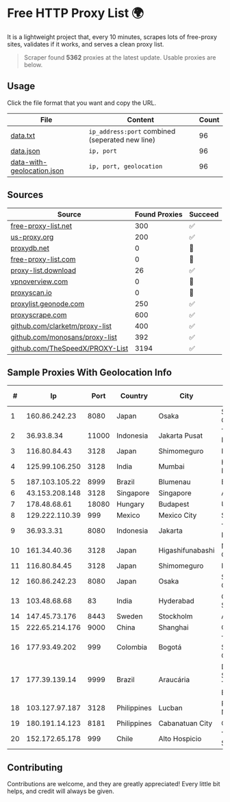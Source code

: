
# Free HTTP Proxy List 🌍

It is a lightweight project that, every 10 minutes, scrapes lots of free-proxy sites, validates if it works, and serves a clean proxy list.


> Scraper found **5362** proxies at the latest update. Usable proxies are below.

## Usage

Click the file format that you want and copy the URL.


|File|Content|Count|
|----|-------|-----|
|[data.txt](https://raw.githubusercontent.com/themiralay/Proxy-List-World/master/data.txt)|`ip_address:port` combined (seperated new line)|96|
|[data.json](https://raw.githubusercontent.com/themiralay/Proxy-List-World/master/data.json)|`ip, port`|96|
|[data-with-geolocation.json](https://raw.githubusercontent.com/themiralay/Proxy-List-World/master/data-with-geolocation.json)|`ip, port, geolocation`|96|

## Sources

|Source|Found Proxies|Succeed|
|------|-------------|-------|
|[free-proxy-list.net](https://free-proxy-list.net)|300|✅|
|[us-proxy.org](https://www.us-proxy.org)|200|✅|
|[proxydb.net](http://proxydb.net)|0|🚫|
|[free-proxy-list.com](https://free-proxy-list.com/?page=&port=&type%5B%5D=http&type%5B%5D=https&up_time=0&search=Search)|0|🚫|
|[proxy-list.download](https://www.proxy-list.download/HTTP)|26|✅|
|[vpnoverview.com](https://vpnoverview.com/privacy/anonymous-browsing/free-proxy-servers)|0|🚫|
|[proxyscan.io](https://www.proxyscan.io)|0|🚫|
|[proxylist.geonode.com](https://proxylist.geonode.com/api/proxy-list?limit=300&page=1&sort_by=lastChecked&sort_type=desc&protocols=http,https)|250|✅|
|[proxyscrape.com](https://api.proxyscrape.com/v2/?request=displayproxies&protocol=http&timeout=10000&country=all&ssl=all&anonymity=all)|600|✅|
|[github.com/clarketm/proxy-list](https://raw.githubusercontent.com/clarketm/proxy-list/master/proxy-list-raw.txt)|400|✅|
|[github.com/monosans/proxy-list](https://raw.githubusercontent.com/monosans/proxy-list/main/proxies/http.txt)|392|✅|
|[github.com/TheSpeedX/PROXY-List](https://raw.githubusercontent.com/TheSpeedX/PROXY-List/master/http.txt)|3194|✅|


## Sample Proxies With Geolocation Info

|#|Ip|Port|Country|City|Internet Service Provider|
|-|--|----|-------|----|-------------------------|
|1|160.86.242.23|8080|Japan|Osaka|Sony Network Communications Inc|
|2|36.93.8.34|11000|Indonesia|Jakarta Pusat|Telekomunikasi Indonesia|
|3|116.80.84.43|3128|Japan|Shimomeguro|InfoSphere|
|4|125.99.106.250|3128|India|Mumbai|Hathway IP over Cable Internet Access|
|5|187.103.105.22|8999|Brazil|Blumenau|BR.Digital Provider|
|6|43.153.208.148|3128|Singapore|Singapore|Aceville Pte.ltd|
|7|178.48.68.61|18080|Hungary|Budapest|UPC|
|8|129.222.110.39|999|Mexico|Mexico City|SpaceX Starlink|
|9|36.93.3.31|8080|Indonesia|Jakarta|Telekomunikasi Indonesia|
|10|161.34.40.36|3128|Japan|Higashifunabashi|NTT PC Communications, Inc.|
|11|116.80.84.45|3128|Japan|Shimomeguro|InfoSphere|
|12|160.86.242.23|8080|Japan|Osaka|Sony Network Communications Inc|
|13|103.48.68.68|83|India|Hyderabad|Country Online Services PVT LTD|
|14|147.45.73.176|8443|Sweden|Stockholm|Aeza International LTD|
|15|222.65.214.176|9000|China|Shanghai|CHINANET-SH|
|16|177.93.49.202|999|Colombia|Bogotá|TV AZTECA SUCURSAL COLOMBIA|
|17|177.39.139.14|9999|Brazil|Araucária|DIGITAL DESIGN SERVIÇOS DE TELECOMUNICAÇÕES EIRELI|
|18|103.127.97.187|3128|Philippines|Lucban|PT Biznet Gio Nusantara|
|19|180.191.14.123|8181|Philippines|Cabanatuan City|Globe Telecom|
|20|152.172.65.178|999|Chile|Alto Hospicio|TELEFÓNICA CHILE S.A.|



## Contributing

Contributions are welcome, and they are greatly appreciated! Every
little bit helps, and credit will always be given.

